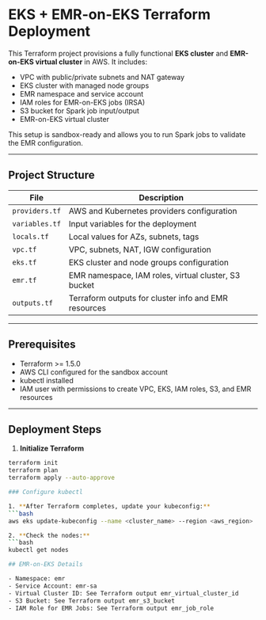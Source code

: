 # EKS + EMR-on-EKS Terraform Deployment

This Terraform project provisions a fully functional **EKS cluster** and **EMR-on-EKS virtual cluster** in AWS. It includes:

- VPC with public/private subnets and NAT gateway
- EKS cluster with managed node groups
- EMR namespace and service account
- IAM roles for EMR-on-EKS jobs (IRSA)
- S3 bucket for Spark job input/output
- EMR-on-EKS virtual cluster

This setup is sandbox-ready and allows you to run Spark jobs to validate the EMR configuration.

---

## Project Structure

| File            | Description |
|-----------------|-------------|
| `providers.tf`  | AWS and Kubernetes providers configuration |
| `variables.tf`  | Input variables for the deployment |
| `locals.tf`     | Local values for AZs, subnets, tags |
| `vpc.tf`        | VPC, subnets, NAT, IGW configuration |
| `eks.tf`        | EKS cluster and node groups configuration |
| `emr.tf`        | EMR namespace, IAM roles, virtual cluster, S3 bucket |
| `outputs.tf`    | Terraform outputs for cluster info and EMR resources |

---

## Prerequisites

- Terraform >= 1.5.0
- AWS CLI configured for the sandbox account
- kubectl installed
- IAM user with permissions to create VPC, EKS, IAM roles, S3, and EMR resources

---

## Deployment Steps

1. **Initialize Terraform**

```bash
terraform init
terraform plan
terraform apply --auto-approve

### Configure kubectl

1. **After Terraform completes, update your kubeconfig:**
```bash
aws eks update-kubeconfig --name <cluster_name> --region <aws_region>

2. **Check the nodes:**
```bash
kubectl get nodes

## EMR-on-EKS Details

- Namespace: emr
- Service Account: emr-sa
- Virtual Cluster ID: See Terraform output emr_virtual_cluster_id
- S3 Bucket: See Terraform output emr_s3_bucket
- IAM Role for EMR Jobs: See Terraform output emr_job_role
